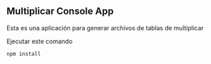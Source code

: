 

## Multiplicar Console App

Esta es una aplicación para generar archivos de tablas
de multiplicar

Ejecutar este comando

```
npm install
```